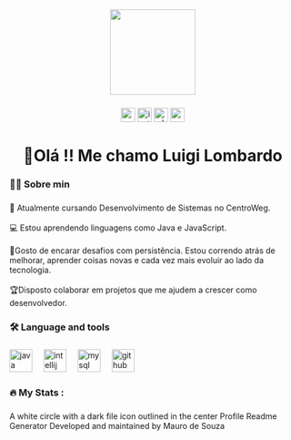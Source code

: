 <div align="center">
  <img height="150" src="https://media.giphy.com/media/v1.Y2lkPTc5MGI3NjExcjRnMW5xdjBvNWV3ZmtrbWI2aGxnbDR3NThudmJjMW90Nzd1ZThkOCZlcD12MV9naWZzX3NlYXJjaCZjdD1n/78XCFBGOlS6keY1Bil/giphy.gif"  />
</div>

###

<div align="center">
  <img src="https://img.shields.io/static/v1?message=Youtube&logo=youtube&label=&color=FF0000&logoColor=white&labelColor=&style=for-the-badge" height="25" alt="youtube logo"  />
  <img src="https://img.shields.io/static/v1?message=Instagram&logo=instagram&label=&color=E4405F&logoColor=white&labelColor=&style=for-the-badge" height="25" alt="instagram logo"  />
  <img src="https://img.shields.io/static/v1?message=Whatsapp&logo=whatsapp&label=&color=25D366&logoColor=white&labelColor=&style=for-the-badge" height="25" alt="whatsapp logo"  />
  <img src="https://img.shields.io/static/v1?message=Gmail&logo=gmail&label=&color=D14836&logoColor=white&labelColor=&style=for-the-badge" height="25" alt="gmail logo"  />
</div>

###

<h1 align="center">👋Olá !! Me chamo Luigi Lombardo</h1>

###

<h3 align="left">👩‍💻  Sobre min</h3>

###

<p align="left">💼 Atualmente cursando Desenvolvimento de Sistemas no CentroWeg.<br><br> 💻  Estou aprendendo linguagens como Java e JavaScript.<br><br>🌟Gosto de encarar desafios com  persistência. Estou  correndo atrás de melhorar, aprender coisas novas e cada vez mais evoluir ao lado da tecnologia.<br><br>🏆Disposto colaborar em projetos que me ajudem a crescer como desenvolvedor.</p>

###

<h3 align="left">🛠 Language and tools</h3>

###

<div align="left">
  <img src="https://cdn.jsdelivr.net/gh/devicons/devicon/icons/java/java-original.svg" height="40" alt="java logo"  />
  <img width="12" />
  <img src="https://cdn.jsdelivr.net/gh/devicons/devicon/icons/intellij/intellij-original.svg" height="40" alt="intellij logo"  />
  <img width="12" />
  <img src="https://cdn.jsdelivr.net/gh/devicons/devicon/icons/mysql/mysql-original.svg" height="40" alt="mysql logo"  />
  <img width="12" />
  <img src="https://cdn.jsdelivr.net/gh/devicons/devicon/icons/github/github-original.svg" height="40" alt="github logo"  />
</div>

###

<h3 align="left">🔥   My Stats :</h3>

###
A white circle with a dark file icon outlined in the center
Profile Readme Generator
Developed and maintained by Mauro de Souza
